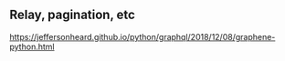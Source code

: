 ## Relay, pagination, etc

https://jeffersonheard.github.io/python/graphql/2018/12/08/graphene-python.html
